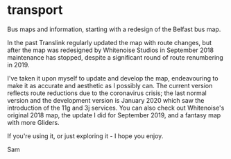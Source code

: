 # transport
Bus maps and information, starting with a redesign of the Belfast bus map.

In the past Translink regularly updated the map with route changes, but after the map was redesigned by Whitenoise Studios in September 2018 maintenance has stopped, despite a significant round of route renumbering in 2019. 

I've taken it upon myself to update and develop the map, endeavouring to make it as accurate and aesthetic as I possibly can. The current version reflects route reductions due to the coronavirus crisis; the last normal version and the development version is January 2020 which saw the introduction of the 11g and 3j services. You can also check out Whitenoise's original 2018 map, the update I did for September 2019, and a fantasy map with more Gliders.

If you're using it, or just exploring it - I hope you enjoy.

Sam
